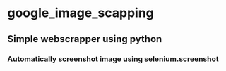 # google_image_scapping

## Simple webscrapper using python
### Automatically screenshot image using selenium.screenshot
